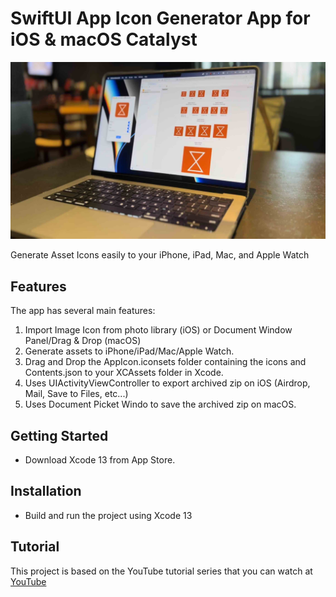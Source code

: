 # SwiftUI App Icon Generator App for iOS & macOS Catalyst

![Alt text](./promo.jpg?raw=true "SwiftUI App Icon Generator App")

Generate Asset Icons easily to your iPhone, iPad, Mac, and Apple Watch

## Features
The app has several main features:
1. Import Image Icon from photo library (iOS) or Document Window Panel/Drag & Drop (macOS)
2. Generate assets to iPhone/iPad/Mac/Apple Watch.
3. Drag and Drop the AppIcon.iconsets folder containing the icons and Contents.json to your XCAssets folder in Xcode.
4. Uses UIActivityViewController to export archived zip on iOS (Airdrop, Mail, Save to Files, etc...)
5. Uses Document Picket Windo to save the archived zip on macOS.

## Getting Started
- Download Xcode 13 from App Store.

## Installation
- Build and run the project using Xcode 13

## Tutorial
This project is based on the YouTube tutorial series that you can watch at [YouTube](https://youtu.be/dkUAmoj-KIg)
